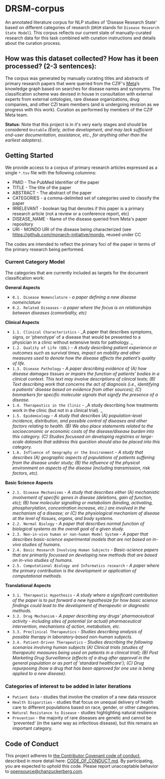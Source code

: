 # DRSM-corpus

An annotated literature corpus for NLP studies of 'Disease Research State' based on different categories of research (`DRSM` stands for `Disease Research State Model`). This corpus reflects our current state of manually-curated research data for this task combined with curation instructions and details about the curation process.

## How was this dataset collected? How has it been processed? (2-3 sentences):
The corpus was generated by manually curating titles and abstracts of primary research papers that were queried from the CZIF's [Meta](https://meta.org/)’s  knowledge graph based on searches for disease names and synonyms. The classification scheme was devised in house in consultation with external experts from external ontologies, rare disease organizations, drug companies, and other CZI team members (and is undergoing revision as we progress with this work). Curation as performed by members of the CZIF Meta team.

**Status:** Note that this project is in it's very early stages and should be considered `Unstable` _(Early, active development, and may lack sufficient end-user documentation, assistance, etc., for anything other than the earliest adopters)_.

## Getting Started

We provide access to a corpus of primary research articles expressed as a single `*.tsv` file with the following columnns:

* PMID - The PubMed Identifier of the paper 
* TITLE - The title of the paper
* ABSTRACT - The abstract of the paper
* CATEGORIES - a comma-delimited set of categories used to classify the paper
* IRRELEVANT - boolean tag that denotes if this paper is a primary research article (not a review or a conference report, etc)
* DISEASE_NAME - Name of the disease queried from Meta's paper repository
* URI - MONDO URI of the disease being characterized (see https://github.com/monarch-initiative/mondo, reused under CC  

The codes are intended to reflect the primary foci of the paper in terms of the primary research being performed.

### Current Category Model

The categories that are currently included as targets for the document classification work:

**General Aspects**
* `0.1. Disease Nomenclature` - _a paper defining a new disease nomenclature_
* `0.2. Related Diseases` - _a paper where the focus is on relationships between diseases (comorbidity, etc)_

**Clinical Aspects**
* `1.1. Clinical Characteristics` - _A paper that describes symptoms, signs, or ‘phenotype’ of a disease that would be presented to a physician in a clinic without extensive tests for pathology. _
* `1.2. Quality of Life (QOL)` - _A study describing patient experience or outcomes such as survival times, impact on mobility and other measures used to denote how the disease affects the patient’s quality of life._
* `1.3. Disease Pathology` - _A paper describing evidence of (A) how disease damages tissues or impairs the function of patients’ bodies in a clinical context. This text may  involve descriptions of clinical tests; (B) Text describing work that concerns the act of diagnosis (i.e., identifying a patients’ disease based on evidence from other sources);  (C) biomarkers for specific molecular signals that signify the presence of a disease._
* `1.4. Therapeutics in the Clinic` - _A study describing how treatments work in the clinic (but not in a clinical trial). 
_
* `1.5. Epidemiology` - _A study that describes (A) population-level incidence, distribution, and possible control of diseases and other factors relating to health. (B) We also place statements related to the socioeconomic or economic costs of the disease/disease burden into this category. (C) Studies focussed on developing registries or large-scale datasets that address this question should also be placed into this category._
* `1.6. Influence of Geography or the Environment` - _A study that describes (A) geographic aspects of populations of patients suffering from the disease under study; (B) the influence of the physical environment on aspects of the disease (including transmission, risk factors, etc)._

**Basic Science Aspects**
* `2.1. Disease Mechanisms` - _A study that describes either (A) mechanistic involvement of specific genes in disease (deletions, gain of function, etc); (B) how molecular signalling or metabolism (binding, activating, phosphorylation, concentration increase, etc.) are involved in the mechanism  of a disease; or (C) the physiological mechanism of disease at the level of tissues, organs, and body systems._
* `2.2. Normal Biology` - _A paper that describes normal function of biological systems as the overall goal of a given study._
* `2.3. Non-in-vivo human or non-human Model System` - _A paper that describes basic-science experimental models that are not based on in-vivo studies of humans._
* `2.4. Basic Research Involving Human Subjects` - _Basic-science papers that are primarily focussed on developing new methods that are based on in-vivo studies of humans._
* `2.5. Computational Biology and Informatics research` - _A paper where the primary contribution is the development or application of computational methods_. 

**Translational Aspects**
* `3.1. Therapeutic Hypothesis` - _A study where a significant contribution of the paper is to put forward a new hypothesize for how basic science findings could lead  to the development of therapeutic or diagnostic methods._
* `3.2. Drug Mechanism` - _A paper describing any drugs’ pharmaceutical activity - including sites of potential (or actual) pharmaceutical intervention, mechanisms of action, metabolism, etc._
* `3.3. Preclinical Therapeutics` - _Studies describing analysis of possible therapy in laboratory-based non-human subjects._
* `3.4. Patient-Driven Therapeutics` - _Studies describing the following scenarios involving human subjects (A) Clinical trials (studies of therapeutic measures being used on patients in a clinical trial); (B) Post Marketing Drug Surveillance (effects of a drug after approval in the general population or as part of ‘standard healthcare’); (C) Drug repurposing (how a drug that has been approved for one use is being applied to a new disease)._  

### Categories of interest to be added in later iterations 
* `Patient Data` - studies that involve the creation of a new data resource
* `Health Disparities` - studies that focus on unequal delivery of health care to different populations based on race, gender, or other categories.
* `Natural Resistance to Disease` - studies highlighting natural resilience
* `Prevention` - the majority of rare diseases are genetic and cannot be 'prevented' (in the same way as infectious disease), but this remains an important category. 


## Code of Conduct 

This project adheres to [the Contributor Covenant code of conduct](https://www.contributor-covenant.org/), described in more detail here: [CODE_OF_CONDUCT.md](CODE_OF_CONDUCT.md). By participating, you are expected to uphold this code. Please report unacceptable behavior to opensource@chanzuckerberg.com.
